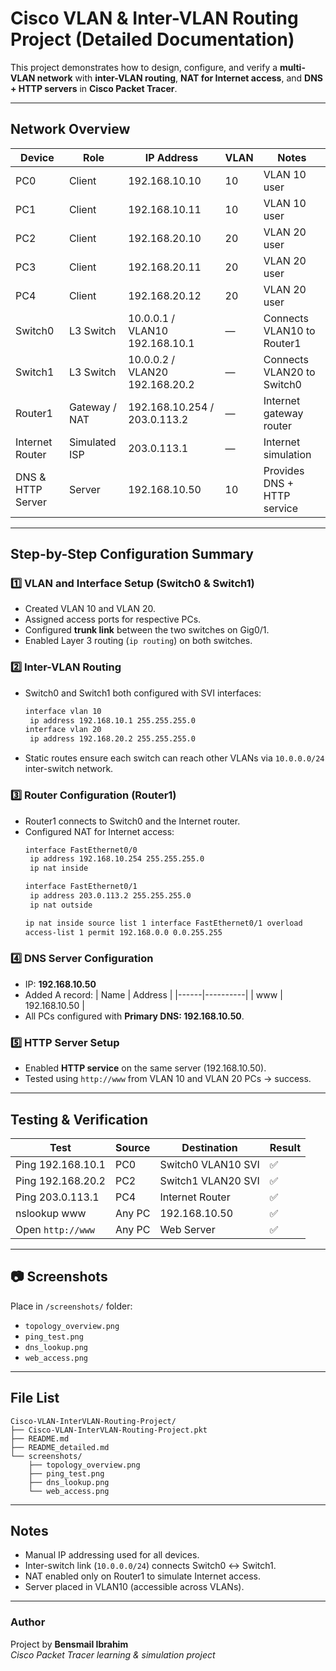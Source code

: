 # Cisco VLAN & Inter-VLAN Routing Project (Detailed Documentation)

This project demonstrates how to design, configure, and verify a **multi-VLAN network** with **inter-VLAN routing**, **NAT for Internet access**, and **DNS + HTTP servers** in **Cisco Packet Tracer**.

---

## Network Overview

| Device | Role | IP Address | VLAN | Notes |
|---------|------|-------------|-------|-------|
| PC0 | Client | 192.168.10.10 | 10 | VLAN 10 user |
| PC1 | Client | 192.168.10.11 | 10 | VLAN 10 user |
| PC2 | Client | 192.168.20.10 | 20 | VLAN 20 user |
| PC3 | Client | 192.168.20.11 | 20 | VLAN 20 user |
| PC4 | Client | 192.168.20.12 | 20 | VLAN 20 user |
| Switch0 | L3 Switch | 10.0.0.1 / VLAN10 192.168.10.1 | — | Connects VLAN10 to Router1 |
| Switch1 | L3 Switch | 10.0.0.2 / VLAN20 192.168.20.2 | — | Connects VLAN20 to Switch0 |
| Router1 | Gateway / NAT | 192.168.10.254 / 203.0.113.2 | — | Internet gateway router |
| Internet Router | Simulated ISP | 203.0.113.1 | — | Internet simulation |
| DNS & HTTP Server | Server | 192.168.10.50 | 10 | Provides DNS + HTTP service |

---

## Step-by-Step Configuration Summary

### 1️⃣ VLAN and Interface Setup (Switch0 & Switch1)
- Created VLAN 10 and VLAN 20.
- Assigned access ports for respective PCs.
- Configured **trunk link** between the two switches on Gig0/1.
- Enabled Layer 3 routing (`ip routing`) on both switches.

### 2️⃣ Inter-VLAN Routing
- Switch0 and Switch1 both configured with SVI interfaces:
  ```bash
  interface vlan 10
   ip address 192.168.10.1 255.255.255.0
  interface vlan 20
   ip address 192.168.20.2 255.255.255.0
  ```
- Static routes ensure each switch can reach other VLANs via `10.0.0.0/24` inter-switch network.

### 3️⃣ Router Configuration (Router1)
- Router1 connects to Switch0 and the Internet router.
- Configured NAT for Internet access:
  ```bash
  interface FastEthernet0/0
   ip address 192.168.10.254 255.255.255.0
   ip nat inside

  interface FastEthernet0/1
   ip address 203.0.113.2 255.255.255.0
   ip nat outside

  ip nat inside source list 1 interface FastEthernet0/1 overload
  access-list 1 permit 192.168.0.0 0.0.255.255
  ```

### 4️⃣ DNS Server Configuration
- IP: **192.168.10.50**
- Added A record:
  | Name | Address |
  |------|----------|
  | www  | 192.168.10.50 |
- All PCs configured with **Primary DNS: 192.168.10.50**.

### 5️⃣ HTTP Server Setup
- Enabled **HTTP service** on the same server (192.168.10.50).
- Tested using `http://www` from VLAN 10 and VLAN 20 PCs → success.

---

## Testing & Verification

| Test | Source | Destination | Result |
|------|----------|-------------|--------|
| Ping 192.168.10.1 | PC0 | Switch0 VLAN10 SVI | ✅ |
| Ping 192.168.20.2 | PC2 | Switch1 VLAN20 SVI | ✅ |
| Ping 203.0.113.1 | PC4 | Internet Router | ✅ |
| nslookup www | Any PC | 192.168.10.50 | ✅ |
| Open `http://www` | Any PC | Web Server | ✅ |

---

## 📷 Screenshots

Place in `/screenshots/` folder:
- `topology_overview.png`
- `ping_test.png`
- `dns_lookup.png`
- `web_access.png`

---

## File List

```
Cisco-VLAN-InterVLAN-Routing-Project/
├── Cisco-VLAN-InterVLAN-Routing-Project.pkt
├── README.md
├── README_detailed.md
└── screenshots/
    ├── topology_overview.png
    ├── ping_test.png
    ├── dns_lookup.png
    └── web_access.png
```

---

## Notes
- Manual IP addressing used for all devices.
- Inter-switch link (`10.0.0.0/24`) connects Switch0 ↔ Switch1.
- NAT enabled only on Router1 to simulate Internet access.
- Server placed in VLAN10 (accessible across VLANs).

---

### Author
Project by **Bensmail Ibrahim**  
*Cisco Packet Tracer learning & simulation project*


